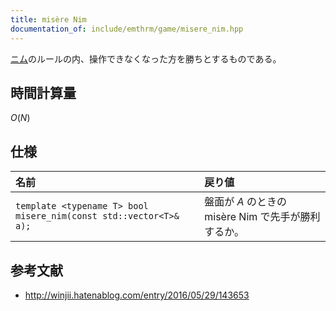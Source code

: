 ```yaml
---
title: misère Nim
documentation_of: include/emthrm/game/misere_nim.hpp
---
```


[ニム](nim.md)のルールの内、操作できなくなった方を勝ちとするものである。


## 時間計算量

$O(N)$


## 仕様

|名前|戻り値|
|:--|:--|
|`template <typename T> bool misere_nim(const std::vector<T>& a);`|盤面が $A$ のときの misère Nim で先手が勝利するか。|


## 参考文献

- http://winjii.hatenablog.com/entry/2016/05/29/143653

